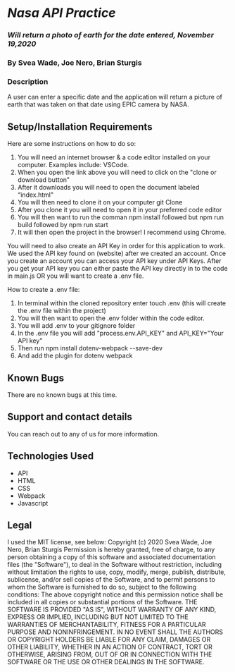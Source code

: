 # _Nasa API Practice_

### _Will return a photo of earth for the date entered, November 19,2020_

### By Svea Wade, Joe Nero, Brian Sturgis

### Description
A user can enter a specific date and the application will return a picture of earth that was taken on that date using EPIC camera by NASA. 

## Setup/Installation Requirements

Here are some instructions on how to do so:

1. You will need an internet browser & a code editor installed on your computer. Examples include: VSCode.
2. When you open the link above you will need to click on the "clone or download button"
3. After it downloads you will need to open the document labeled “index.html"
4. You will then need to clone it on your computer git Clone
5. After you clone it you will need to open it in your preferred code editor
6. You will then want to run the comman npm install followed but npm run build followed by npm run start
7. It will then open the project in the browser! I recommend using Chrome.

You will need to also create an API Key in order for this application to work. We used the API key found on (website) after we created an account. Once you create an account you can access your API key under API Keys. After you get your API key you can either paste the API key directly in to the code in main.js OR you will want to create a .env file.

How to create a .env file:

1. In terminal within the cloned repository enter touch .env (this will create the .env file within the project)
2. You will then want to open the .env folder within the code editor.
3. You will add .env to your gitignore folder
4. In the .env file you will add "process.env.API_KEY" and API_KEY="Your API key"
5. Then run npm install dotenv-webpack --save-dev
6. And add the plugin for dotenv webpack

## Known Bugs
There are no known bugs at this time. 


## Support and contact details
You can reach out to any of us for more information. 


## Technologies Used

* API
* HTML
* CSS
* Webpack
* Javascript

## Legal

I used the MIT license, see below: Copyright (c) 2020 Svea Wade, Joe Nero, Brian Sturgis Permission is hereby granted, free of charge, to any person obtaining a copy of this software and associated documentation files (the "Software"), to deal in the Software without restriction, including without limitation the rights to use, copy, modify, merge, publish, distribute, sublicense, and/or sell copies of the Software, and to permit persons to whom the Software is furnished to do so, subject to the following conditions: The above copyright notice and this permission notice shall be included in all copies or substantial portions of the Software. THE SOFTWARE IS PROVIDED "AS IS", WITHOUT WARRANTY OF ANY KIND, EXPRESS OR IMPLIED, INCLUDING BUT NOT LIMITED TO THE WARRANTIES OF MERCHANTABILITY, FITNESS FOR A PARTICULAR PURPOSE AND NONINFRINGEMENT. IN NO EVENT SHALL THE AUTHORS OR COPYRIGHT HOLDERS BE LIABLE FOR ANY CLAIM, DAMAGES OR OTHER LIABILITY, WHETHER IN AN ACTION OF CONTRACT, TORT OR OTHERWISE, ARISING FROM, OUT OF OR IN CONNECTION WITH THE SOFTWARE OR THE USE OR OTHER DEALINGS IN THE SOFTWARE.